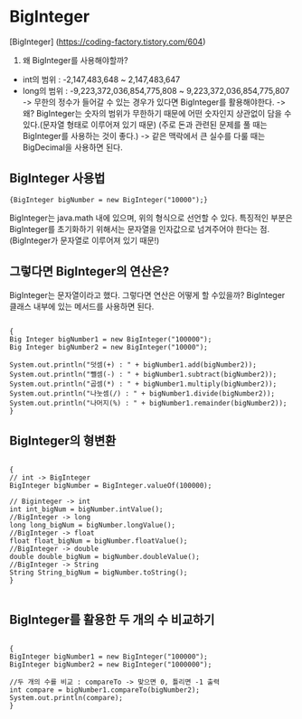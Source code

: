 # BigInteger
[BigInteger] (https://coding-factory.tistory.com/604)

1. 왜 BigInteger를 사용해야할까?
* int의 범위 : -2,147,483,648 ~ 2,147,483,647
* long의 범위 : -9,223,372,036,854,775,808 ~ 9,223,372,036,854,775,807
-> 무한의 정수가 들어갈 수 있는 경우가 있다면 BigInteger를 활용해야한다.
-> 왜? BigInteger는 숫자의 범위가 무한하기 때문에 어떤 숫자인지 상관없이 담을 수 있다.(문자열 형태로 이루어져 있기 때문)
  (주로 돈과 관련된 문제를 풀 때는 BigInteger를 사용하는 것이 좋다.)
-> 같은 맥락에서 큰 실수를 다룰 때는 BigDecimal을 사용하면 된다.

## BigInteger 사용법
<pre><code>{BigInteger bigNumber = new BigInteger("10000");}</code></pre>

BigInteger는 java.math 내에 있으며, 위의 형식으로 선언할 수 있다.
특징적인 부분은 BigInteger를 초기화하기 위해서는 문자열을 인자값으로 넘겨주어야 한다는 점.
(BigInteger가 문자열로 이루어져 있기 때문!)

## 그렇다면 BigInteger의 연산은?
BigInteger는 문자열이라고 했다. 그렇다면 연산은 어떻게 할 수있을까?
BigInteger 클래스 내부에 있는 메서드를 사용하면 된다.

<pre><code>
{
Big Integer bigNumber1 = new BigInteger("100000");
Big Integer bigNumber2 = new BigInteger("10000");

System.out.println("덧셈(+) : " + bigNumber1.add(bigNumber2));
System.out.println("뺄셈(-) : " + bigNumber1.subtract(bigNumber2));
System.out.println("곱셈(*) : " + bigNumber1.multiply(bigNumber2));
System.out.println("나눗셈(/) : " + bigNumber1.divide(bigNumber2));
System.out.println("나머지(%) : " + bigNumber1.remainder(bigNumber2));
}
</code></pre>

## BigInteger의 형변환
<pre>
<code>
{
// int -> BigInteger
BigInteger bigNumber = BigInteger.valueOf(100000);

// Biginteger -> int
int int_bigNum = bigNumber.intValue();
//BigInteger -> long
long long_bigNum = bigNumber.longValue();
//BigInteger -> float
float float_bigNum = bigNumber.floatValue();
//BigInteger -> double
double double_bigNum = bigNumber.doubleValue();
//BigInteger -> String
String String_bigNum = bigNumber.toString();
}
</code>
</pre>

## BigInteger를 활용한 두 개의 수 비교하기
<pre>
<code>
{
BigInteger bigNumber1 = new BigInteger("100000");
BigInteger bigNumber2 = new BigInteger("1000000");

//두 개의 수를 비교 : compareTo -> 맞으면 0, 틀리면 -1 출력
int compare = bigNumber1.compareTo(bigNumber2);
System.out.println(compare);
}
</code>
</pre>